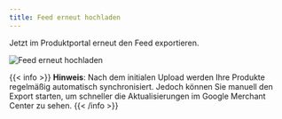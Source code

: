 ```yaml
---
title: Feed erneut hochladen
---
```


Jetzt im Produktportal erneut den Feed exportieren.

![Feed erneut hochladen](img/feed-erneut-hochladen.png)

{{< info >}}
**Hinweis**: Nach dem initialen Upload werden Ihre Produkte regelmäßig automatisch synchronisiert. Jedoch können Sie manuell den Export starten, um schneller die Aktualisierungen im Google Merchant Center zu sehen.
{{< /info >}}
